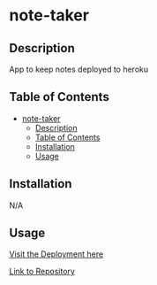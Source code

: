 # note-taker

## Description

App to keep notes deployed to heroku

## Table of Contents

- [note-taker](#note-taker)
  - [Description](#description)
  - [Table of Contents](#table-of-contents)
  - [Installation](#installation)
  - [Usage](#usage)

## Installation

N/A

## Usage

[Visit the Deployment here](https://note-taker-jg-e193740b6dfe.herokuapp.com/)

[Link to Repository](https://github.com/ReallyAwesomeName/note-taker)
